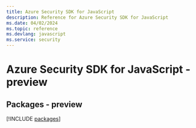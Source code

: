 ```yaml
---
title: Azure Security SDK for JavaScript
description: Reference for Azure Security SDK for JavaScript
ms.date: 04/02/2024
ms.topic: reference
ms.devlang: javascript
ms.service: security
---
```

# Azure Security SDK for JavaScript - preview
## Packages - preview
[!INCLUDE [packages](security-index.md)]
